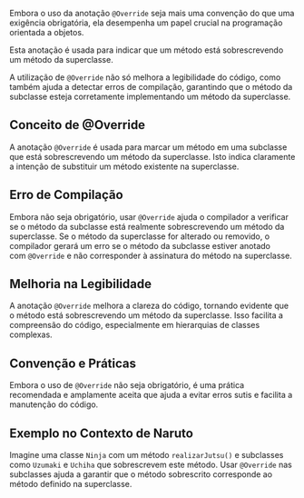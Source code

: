 Embora o uso da anotação `@Override` seja mais uma convenção do que uma exigência obrigatória, ela desempenha um papel crucial na programação orientada a objetos.

Esta anotação é usada para indicar que um método está sobrescrevendo um método da superclasse. 

A utilização de `@Override` não só melhora a legibilidade do código, como também ajuda a detectar erros de compilação, garantindo que o método da subclasse esteja corretamente implementando um método da superclasse.

## **Conceito de @Override**

A anotação `@Override` é usada para marcar um método em uma subclasse que está sobrescrevendo um método da superclasse. Isto indica claramente a intenção de substituir um método existente na superclasse.
## **Erro de Compilação**
Embora não seja obrigatório, usar `@Override` ajuda o compilador a verificar se o método da subclasse está realmente sobrescrevendo um método da superclasse. Se o método da superclasse for alterado ou removido, o compilador gerará um erro se o método da subclasse estiver anotado com `@Override` e não corresponder à assinatura do método na superclasse.
## **Melhoria na Legibilidade**

A anotação `@Override` melhora a clareza do código, tornando evidente que o método está sobrescrevendo um método da superclasse. Isso facilita a compreensão do código, especialmente em hierarquias de classes complexas.
## **Convenção e Práticas**
Embora o uso de `@Override` não seja obrigatório, é uma prática recomendada e amplamente aceita que ajuda a evitar erros sutis e facilita a manutenção do código.
## **Exemplo no Contexto de Naruto**
Imagine uma classe `Ninja` com um método `realizarJutsu()` e subclasses como `Uzumaki` e `Uchiha` que sobrescrevem este método. Usar `@Override` nas subclasses ajuda a garantir que o método sobrescrito corresponde ao método definido na superclasse.